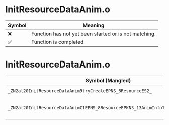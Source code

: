# InitResourceDataAnim.o
| Symbol | Meaning 
| ------------- | ------------- 
| :x: | Function has not yet been started or is not matching. 
| :white_check_mark: | Function is completed. 


# InitResourceDataAnim.o
| Symbol (Mangled) | Symbol (Demangled) | Decompiled? |
| ------------- |  ------------- | ------------- |
| `_ZN2al20InitResourceDataAnim9tryCreateEPNS_8ResourceES2_` | `al::InitResourceDataAnim::tryCreate(al::Resource *,al::Resource *)` | :x: |
| `_ZN2al20InitResourceDataAnimC1EPNS_8ResourceEPKNS_13AnimInfoTableES5_S5_S5_S5_` | `al::InitResourceDataAnim::InitResourceDataAnim(al::Resource *,al::AnimInfoTable const*,al::AnimInfoTable const*,al::AnimInfoTable const*,al::AnimInfoTable const*,al::AnimInfoTable const*)` | :x: |
